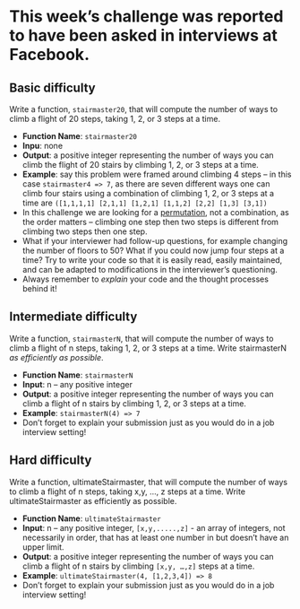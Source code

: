 # This week’s challenge was reported to have been asked in interviews at **Facebook**.

## Basic difficulty

Write a function, `stairmaster20`, that will compute the number of ways to climb a flight of 20 steps, taking 1, 2, or 3 steps at a time.

* **Function Name**: `stairmaster20`
* **Inpu**: none
* **Output**: a positive integer representing the number of ways you can climb the flight of 20 stairs by climbing 1, 2, or 3 steps at a time.
* **Example**: say this problem were framed around climbing 4 steps – in this case `stairmaster4 => 7`, as there are seven different ways one can climb four stairs using a combination of climbing 1, 2, or 3 steps at a time are `([1,1,1,1] [2,1,1] [1,2,1] [1,1,2] [2,2] [1,3] [3,1])`
* In this challenge we are looking for a [permutation](https://betterexplained.com/articles/easy-permutations-and-combinations/), not a combination, as the order matters – climbing one step then two steps is different from climbing two steps then one step.
* What if your interviewer had follow-up questions, for example changing the number of floors to 50? What if you could now jump four steps at a time? Try to write your code so that it is easily read, easily maintained, and can be adapted to modifications in the interviewer’s questioning.
* Always remember to *explain*  your code and the thought processes behind it!

## Intermediate difficulty

Write a function, `stairmasterN`, that will compute the number of ways to climb a flight of n steps, taking 1, 2, or 3 steps at a time. Write stairmasterN *as efficiently as possible*.

* **Function Name**: `stairmasterN`
* **Input**: n – any positive integer
* **Output**: a positive integer representing the number of ways you can climb a flight of n stairs by climbing 1, 2, or 3 steps at a time.
* **Example**: `stairmasterN(4) => 7`
* Don’t forget to explain your submission just as you would do in a job interview setting!

## Hard difficulty

Write a function, ultimateStairmaster, that will compute the number of ways to climb a flight of n steps, taking x,y, …, z steps at a time. Write ultimateStairmaster as efficiently as possible.

* **Function Name**: `ultimateStairmaster`
* **Input**: n – any positive integer, `[x,y,.....,z]` - an array of integers, not necessarily in order, that has at least one number in but doesn’t have an upper limit.
* **Output**: a positive integer representing the number of ways you can climb a flight of n stairs by climbing `[x,y, …,z]` steps at a time.
* **Example**: `ultimateStairmaster(4, [1,2,3,4]) => 8`
* Don’t forget to explain your submission just as you would do in a job interview setting!
